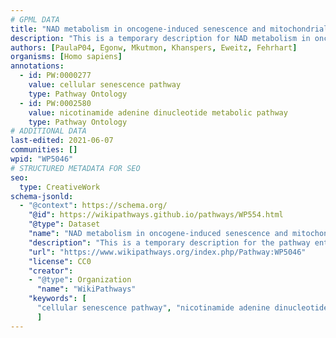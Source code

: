 ```yaml
---
# GPML DATA
title: "NAD metabolism in oncogene-induced senescence and mitochondrial dysfunction-associated senescence"
description: "This is a temporary description for NAD metabolism in oncogene-induced senescence and mitochondrial dysfunction-associated senescence"
authors: [PaulaP04, Egonw, Mkutmon, Khanspers, Eweitz, Fehrhart]
organisms: [Homo sapiens]
annotations:
  - id: PW:0000277
    value: cellular senescence pathway
    type: Pathway Ontology
  - id: PW:0002580
    value: nicotinamide adenine dinucleotide metabolic pathway
    type: Pathway Ontology
# ADDITIONAL DATA
last-edited: 2021-06-07
communities: []
wpid: "WP5046"
# STRUCTURED METADATA FOR SEO
seo:
  type: CreativeWork
schema-jsonld:
  - "@context": https://schema.org/
    "@id": https://wikipathways.github.io/pathways/WP554.html
    "@type": Dataset
    "name": "NAD metabolism in oncogene-induced senescence and mitochondrial dysfunction-associated senescence"
    "description": "This is a temporary description for the pathway entitled: NAD metabolism in oncogene-induced senescence and mitochondrial dysfunction-associated senescence"
    "url": "https://www.wikipathways.org/index.php/Pathway:WP5046"
    "license": CC0
    "creator":
    - "@type": Organization
      "name": "WikiPathways"
    "keywords": [
      "cellular senescence pathway", "nicotinamide adenine dinucleotide metabolic pathway",
      ]
---
```


